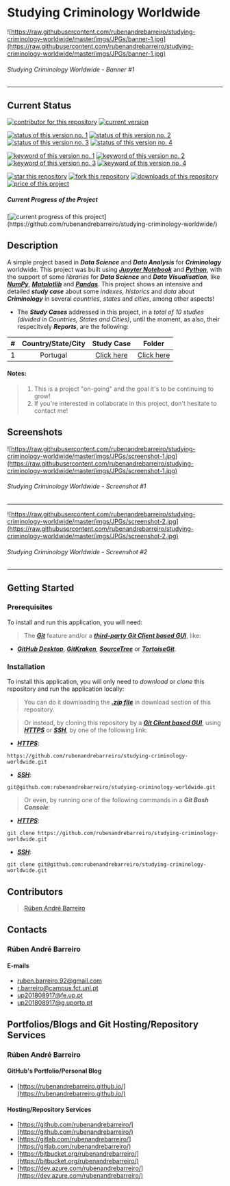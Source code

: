 # Studying Criminology Worldwide

![https://raw.githubusercontent.com/rubenandrebarreiro/studying-criminology-worldwide/master/imgs/JPGs/banner-1.jpg](https://raw.githubusercontent.com/rubenandrebarreiro/studying-criminology-worldwide/master/imgs/JPGs/banner-1.jpg)
######  Studying Criminology Worldwide - Banner #1

***


## Current Status
[![contributor for this repository](https://img.shields.io/badge/contributor-rubenandrebarreiro-blue.svg)](https://github.com/rubenandrebarreiro/)
[![current version](https://img.shields.io/badge/version-1.0-magenta.svg)](https://github.com/rubenandrebarreiro/studying-criminology-worldwide/)

[![status of this version no. 1](https://img.shields.io/badge/status-completed-orange.svg)](https://github.com/rubenandrebarreiro/studying-criminology-worldwide/)
[![status of this version no. 2](https://img.shields.io/badge/status-final-orange.svg)](https://github.com/rubenandrebarreiro/studying-criminology-worldwide/)
[![status of this version no. 3](https://img.shields.io/badge/status-stable-orange.svg)](https://github.com/rubenandrebarreiro/studying-criminology-worldwide/)
[![status of this version no. 4](https://img.shields.io/badge/status-documented-orange.svg)](https://github.com/rubenandrebarreiro/studying-criminology-worldwide/)

[![keyword of this version no. 1](https://img.shields.io/badge/keyword-criminology-brown.svg)](https://github.com/rubenandrebarreiro/studying-criminology-worldwide/)
[![keyword of this version no. 2](https://img.shields.io/badge/keyword-data&nbsp;science-brown.svg)](https://github.com/rubenandrebarreiro/studying-criminology-worldwide/)
[![keyword of this version no. 3](https://img.shields.io/badge/keyword-data&nbsp;visualisation-brown.svg)](https://github.com/rubenandrebarreiro/studying-criminology-worldwide/)
[![keyword of this version no. 4](https://img.shields.io/badge/keyword-study&nbsp;cases-brown.svg)](https://github.com/rubenandrebarreiro/studying-criminology-worldwide/)

[![star this repository](http://githubbadges.com/star.svg?user=rubenandrebarreiro&repo=studying-criminology-worldwide&style=flat)](https://github.com/rubenandrebarreiro/studying-criminology-worldwide/stargazers)
[![fork this repository](http://githubbadges.com/fork.svg?user=rubenandrebarreiro&repo=studying-criminology-worldwide&style=flat)](https://github.com/rubenandrebarreiro/studying-criminology-worldwide/fork)
[![downloads of this repository](https://img.shields.io/github/downloads/rubenandrebarreiro/studying-criminology-worldwide/total.svg)](https://github.com/rubenandrebarreiro/studying-criminology-worldwide/archive/master.zip)
[![price of this project](https://img.shields.io/badge/price-free-success.svg)](https://github.com/rubenandrebarreiro/studying-criminology-worldwide/archive/master.zip)

##### Current Progress of the Project

[![current progress of this project](http://progressed.io/bar/100?title=&nbsp;completed&nbsp;)](https://github.com/rubenandrebarreiro/studying-criminology-worldwide/)


## Description

A simple project based in **_Data Science_** and **_Data Analysis_** for **_Criminology_** worldwide. This project was built using [**_Jupyter Notebook_**](https://jupyter.org/) and [**_Python_**](https://www.python.org/), with the support of some _libraries_ for **_Data Science_** and **_Data Visualisation_**, like [**_NumPy_**](https://numpy.org/), [**_Matplotlib_**](https://matplotlib.org/) and [**_Pandas_**](https://pandas.pydata.org/). This project shows an intensive and detailed **_study case_** about some _indexes_, _historics_ and _data_ about **_Criminology_** in several _countries_, _states_ and _cities_, among other aspects!

* The **_Study Cases_** addressed in this project, in a _total of 10 studies (divided in Countries, States and Cities)_, until the moment, as also, their respecitvely **_Reports_**, are the following:

| #  |  Country/State/City                        |  Study Case            | Folder                    |
|:--:|:------------------------------------------:|:----------------------:|:-------------------------:|
| 1  | Portugal                                   | [Click here](https://github.com/rubenandrebarreiro/studying-criminology-worldwide/blob/master/criminology-portugal/Criminology%20in%20Portugal%20-%202011.ipynb)                    | [Click here](https://github.com/rubenandrebarreiro/studying-criminology-worldwide/tree/master/criminology-portugal)     |


#### Notes:
> 1) This is a project "on-going" and the goal it's to be continuing to grow!
> 2) If you're interested in collaborate in this project, don't hesitate to contact me!

## Screenshots

![https://raw.githubusercontent.com/rubenandrebarreiro/studying-criminology-worldwide/master/imgs/JPGs/screenshot-1.jpg](https://raw.githubusercontent.com/rubenandrebarreiro/studying-criminology-worldwide/master/imgs/JPGs/screenshot-1.jpg)
######  Studying Criminology Worldwide - Screenshot #1

***

![https://raw.githubusercontent.com/rubenandrebarreiro/studying-criminology-worldwide/master/imgs/JPGs/screenshot-2.jpg](https://raw.githubusercontent.com/rubenandrebarreiro/studying-criminology-worldwide/master/imgs/JPGs/screenshot-2.jpg)
######  Studying Criminology Worldwide - Screenshot #2

***


## Getting Started

### Prerequisites
To install and run this application, you will need:
> The [**_Git_**](https://git-scm.com/) feature and/or a [**_third-party Git Client based GUI_**](https://git-scm.com/downloads/guis/), like:
* [**_GitHub Desktop_**](https://desktop.github.com/), [**_GitKraken_**](https://www.gitkraken.com/), [**_SourceTree_**](https://www.sourcetreeapp.com/) or [**_TortoiseGit_**](https://tortoisegit.org/).

### Installation
To install this application, you will only need to _download_ or _clone_ this repository and run the application locally:

> You can do it downloading the [**_.zip file_**](https://github.com/rubenandrebarreiro/studying-criminology-worldwide/archive/master.zip) in download section of this repository.

> Or instead, by cloning this repository by a [**_Git Client based GUI_**](https://git-scm.com/downloads/guis), using [**_HTTPS_**](https://en.wikipedia.org/wiki/HTTPS) or [**_SSH_**](https://en.wikipedia.org/wiki/SSH_File_Transfer_Protocol), by one of the following link:
* [**_HTTPS_**](https://en.wikipedia.org/wiki/HTTPS):
```
https://github.com/rubenandrebarreiro/studying-criminology-worldwide.git
```
* [**_SSH_**](https://en.wikipedia.org/wiki/SSH_File_Transfer_Protocol):
```
git@github.com:rubenandrebarreiro/studying-criminology-worldwide.git
```

> Or even, by running one of the following commands in a **_Git Bash Console_**:
* [**_HTTPS_**](https://en.wikipedia.org/wiki/HTTPS):
```
git clone https://github.com/rubenandrebarreiro/studying-criminology-worldwide.git
```
* [**_SSH_**](https://en.wikipedia.org/wiki/SSH_File_Transfer_Protocol):
```
git clone git@github.com:rubenandrebarreiro/studying-criminology-worldwide.git
```

## Contributors

> [Rúben André Barreiro](https://github.com/rubenandrebarreiro/)

## Contacts

### Rúben André Barreiro
#### E-mails
* [ruben.barreiro.92@gmail.com](mailto:ruben.barreiro.92@gmail.com)
* [r.barreiro@campus.fct.unl.pt](mailto:r.barreiro@campus.fct.unl.pt)
* [up201808917@fe.up.pt](mailto:up201808917@fe.up.pt)
* [up201808917@g.uporto.pt](mailto:up201808917@g.uporto.pt)

## Portfolios/Blogs and Git Hosting/Repository Services

### Rúben André Barreiro
#### GitHub's Portfolio/Personal Blog
* [https://rubenandrebarreiro.github.io/](https://rubenandrebarreiro.github.io/)

#### Hosting/Repository Services
* [https://github.com/rubenandrebarreiro/](https://github.com/rubenandrebarreiro/)
* [https://gitlab.com/rubenandrebarreiro/](https://gitlab.com/rubenandrebarreiro/)
* [https://bitbucket.org/rubenandrebarreiro/](https://bitbucket.org/rubenandrebarreiro/)
* [https://dev.azure.com/rubenandrebarreiro/](https://dev.azure.com/rubenandrebarreiro/)
